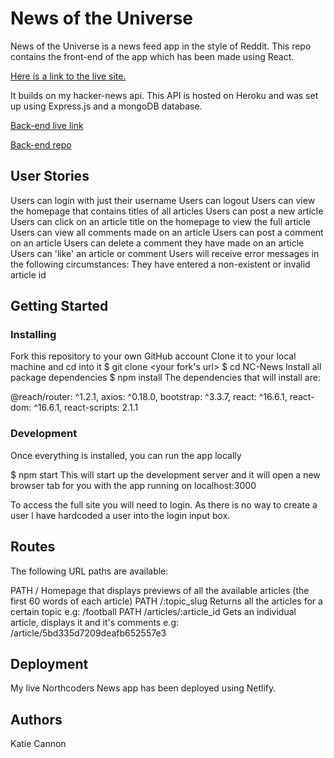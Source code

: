 # News of the Universe

News of the Universe is a news feed app in the style of Reddit. This repo contains the front-end of the app which has been made using React.

[Here is a link to the live site.](https://github.com/KatieCannon/hacker-news)


It builds on my hacker-news api. This API is hosted on Heroku and was set up using Express.js and a mongoDB database.

[Back-end live link](https://nc-news-hack.herokuapp.com)

[Back-end repo](https://github.com/KatieCannon/NorthCoders-news)

## User Stories

Users can login with just their username
Users can logout
Users can view the homepage that contains titles of all articles
Users can post a new article
Users can click on an article title on the homepage to view the full article
Users can view all comments made on an article
Users can post a comment on an article
Users can delete a comment they have made on an article
Users can 'like' an article or comment
Users will receive error messages in the following circumstances:
They have entered a non-existent or invalid article id


## Getting Started

### Installing

Fork this repository to your own GitHub account
Clone it to your local machine and cd into it
$ git clone <your fork's url>
$ cd NC-News
Install all package dependencies
$ npm install
The dependencies that will install are:

@reach/router: ^1.2.1,
    axios: ^0.18.0,
    bootstrap: ^3.3.7,
    react: ^16.6.1,
    react-dom: ^16.6.1,
    react-scripts: 2.1.1


### Development

Once everything is installed, you can run the app locally

$ npm start
This will start up the development server and it will open a new browser tab for you with the app running on localhost:3000

To access the full site you will need to login. As there is no way to create a user I have hardcoded a user into the login input box. 

## Routes

The following URL paths are available:

PATH /
Homepage that displays previews of all the available articles (the first 60 words of each article)
PATH /:topic_slug
Returns all the articles for a certain topic
e.g: /football
PATH /articles/:article_id
Gets an individual article, displays it and it's comments
 e.g: /article/5bd335d7209deafb652557e3

## Deployment

 My live Northcoders News app has been deployed using Netlify.



## Authors

Katie Cannon

